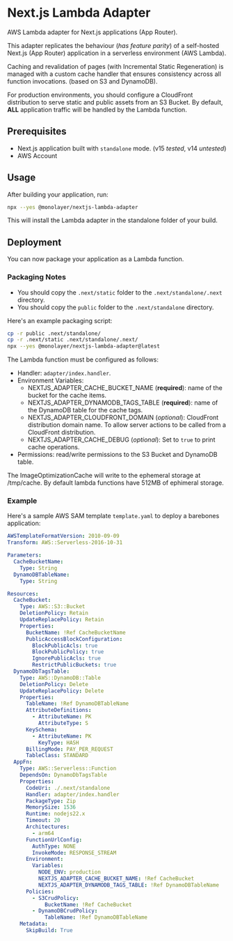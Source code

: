 # Next.js Lambda Adapter

AWS Lambda adapter for Next.js applications (App Router).

This adapter replicates the behaviour (*has feature parity*) of a self-hosted Next.js (App Router) application in a serverless environment (AWS Lambda).

Caching and revalidation of pages (with Incremental Static Regeneration) is managed with a custom cache handler that  ensures consistency across all function invocations. (based on S3 and DynamoDB).

For production environments, you should configure a CloudFront distribution to serve static and public assets from an S3 Bucket. By default, **ALL** application traffic will be handled by the Lambda function.

## Prerequisites

- Next.js application built with `standalone` mode. (v15 *tested*, v14 *untested*)
- AWS Account

## Usage

After building your application, run:

```bash
npx --yes @monolayer/nextjs-lambda-adapter
```

This will install the Lambda adapter in the standalone folder of your build.

## Deployment

You can now package your application as a Lambda function.

### Packaging Notes

- You should copy the `.next/static` folder to the `.next/standalone/.next` directory.
- You should copy the `public` folder to the `.next/standalone` directory.

Here's an example packaging script:

```bash
cp -r public .next/standalone/
cp -r .next/static .next/standalone/.next/
npx --yes @monolayer/nextjs-lambda-adapter@latest
```

The Lambda function must be configured as follows:

- Handler: `adapter/index.handler`.
- Environment Variables:
  - NEXTJS_ADAPTER_CACHE_BUCKET_NAME (**required**): name of the bucket for the cache items.
  - NEXTJS_ADAPTER_DYNAMODB_TAGS_TABLE (**required**): name of the DynamoDB table for the cache tags.
  - NEXTJS_ADAPTER_CLOUDFRONT_DOMAIN (*optional*): CloudFront distribution domain name. To allow server actions to be called from a CloudFront distribution.
  - NEXTJS_ADAPTER_CACHE_DEBUG (*optional*): Set to `true` to print cache operations.
- Permissions: read/write permissions to the S3 Bucket and DynamoDB table.

The ImageOptimizationCache will write to the ephemeral storage at /tmp/cache. By default lambda functions have 512MB of ephimeral storage.

### Example

Here's a sample AWS SAM template `template.yaml` to deploy a barebones application:

```yaml
AWSTemplateFormatVersion: 2010-09-09
Transform: AWS::Serverless-2016-10-31

Parameters:
  CacheBucketName:
    Type: String
  DynamoDBTableName:
    Type: String

Resources:
  CacheBucket:
    Type: AWS::S3::Bucket
    DeletionPolicy: Retain
    UpdateReplacePolicy: Retain
    Properties:
      BucketName: !Ref CacheBucketName
      PublicAccessBlockConfiguration:
        BlockPublicAcls: true
        BlockPublicPolicy: true
        IgnorePublicAcls: true
        RestrictPublicBuckets: true
  DynamoDbTagsTable:
    Type: AWS::DynamoDB::Table
    DeletionPolicy: Delete
    UpdateReplacePolicy: Delete
    Properties:
      TableName: !Ref DynamoDBTableName
      AttributeDefinitions:
        - AttributeName: PK
          AttributeType: S
      KeySchema:
        - AttributeName: PK
          KeyType: HASH
      BillingMode: PAY_PER_REQUEST
      TableClass: STANDARD
  AppFn:
    Type: AWS::Serverless::Function
    DependsOn: DynamoDbTagsTable
    Properties:
      CodeUri: ./.next/standalone
      Handler: adapter/index.handler
      PackageType: Zip
      MemorySize: 1536
      Runtime: nodejs22.x
      Timeout: 20
      Architectures:
        - arm64
      FunctionUrlConfig:
        AuthType: NONE
        InvokeMode: RESPONSE_STREAM
      Environment:
        Variables:
          NODE_ENV: production
          NEXTJS_ADAPTER_CACHE_BUCKET_NAME: !Ref CacheBucket
          NEXTJS_ADAPTER_DYNAMODB_TAGS_TABLE: !Ref DynamoDBTableName
      Policies:
        - S3CrudPolicy:
            BucketName: !Ref CacheBucket
        - DynamoDBCrudPolicy:
            TableName: !Ref DynamoDBTableName
    Metadata:
      SkipBuild: True
```
